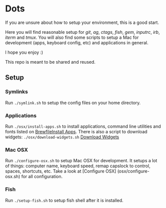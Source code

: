 # Dots

If you are unsure about how to setup your environment, this is a good start.

Here you will find reasonable setup for *git*, *ag*, *ctags*, *fish*, *gem*, *inputrc*, *irb*, *iterm* and *tmux*.
You will also find some scripts to setup a Mac for development (apps, keyboard config, etc) and applications in general.

I hope you enjoy :)

This repo is meant to be shared and reused.

##  Setup

### Symlinks

Run `./symlink.sh` to setup the config files on your home directory.

### Applications

Run `./osx/install-apps.sh` to install applications, command line utilities and fonts listed on [Brewfile](osx/Brewfile)[Install Apps](osx/install-apps.sh).
There is also a script to download widgets: `./osx/download-widgets.sh` [Download Widgets](osx/download-widgets.sh)

### Mac OSX

Run `./configure-osx.sh` to setup Mac OSX for development. It setups a lot of things: computer name, keyboard speed, remap capslock to control, spaces, shortcuts, etc. Take a look at [Configure OSX] (osx/configure-osx.sh) for all configuration.

### Fish

Run `./setup-fish.sh` to setup fish shell after it is installed.
